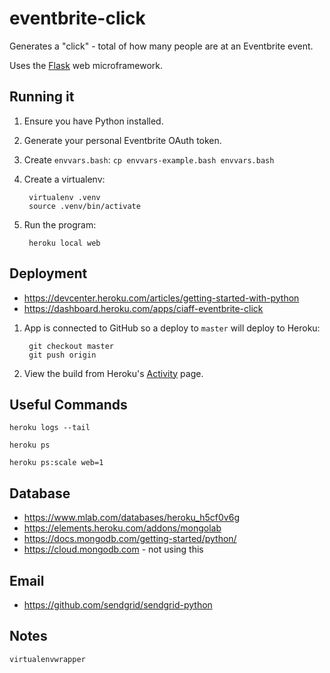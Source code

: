 eventbrite-click
================

Generates a "click" - total of how many people are at an Eventbrite event.

Uses the [Flask](http://flask.pocoo.org/) web microframework.


Running it
----------

1. Ensure you have Python installed.
1. Generate your personal Eventbrite OAuth token.
1. Create `envvars.bash`: `cp envvars-example.bash envvars.bash`
1. Create a virtualenv:

        virtualenv .venv
        source .venv/bin/activate

1. Run the program:

        heroku local web


Deployment
----------

* https://devcenter.heroku.com/articles/getting-started-with-python
* https://dashboard.heroku.com/apps/ciaff-eventbrite-click


1. App is connected to GitHub so a deploy to `master` will deploy to Heroku:

        git checkout master
        git push origin

2. View the build from Heroku's [Activity](https://dashboard.heroku.com/apps/ciaff-eventbrite-click/activity) page.


Useful Commands
---------------

    heroku logs --tail

    heroku ps

    heroku ps:scale web=1


Database
--------

* https://www.mlab.com/databases/heroku_h5cf0v6g 
* https://elements.heroku.com/addons/mongolab
* https://docs.mongodb.com/getting-started/python/
* https://cloud.mongodb.com - not using this 


Email
-----

* https://github.com/sendgrid/sendgrid-python


Notes
-----

    virtualenvwrapper
